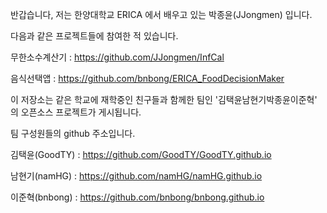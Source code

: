 반갑습니다, 저는 한양대학교 ERICA 에서 배우고 있는 박종윤(JJongmen) 입니다.

다음과 같은 프로젝트들에 참여한 적 있습니다.

무한소수계산기 : https://github.com/JJongmen/InfCal

음식선택앱 : https://github.com/bnbong/ERICA_FoodDecisionMaker

이 저장소는 같은 학교에 재학중인 친구들과 함께한 팀인 '김택윤남현기박종윤이준혁' 의 오픈소스 프로젝트가 게시됩니다.

팀 구성원들의 github 주소입니다.

김택윤(GoodTY) : https://github.com/GoodTY/GoodTY.github.io

남현기(namHG) : https://github.com/namHG/namHG.github.io

이준혁(bnbong) : https://github.com/bnbong/bnbong.github.io
